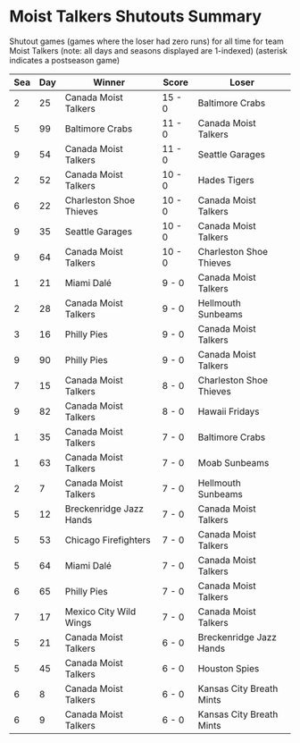 # Moist Talkers Shutouts Summary



Shutout games (games where the loser had zero runs) for all time for team Moist Talkers (note: all days and seasons displayed are 1-indexed) (asterisk indicates a postseason game)


| Sea | Day | Winner | Score | Loser | 
| ------ |------ |------ |------ |------ |
| 2 | 25 | Canada Moist Talkers | 15 - 0 | Baltimore Crabs | 
| 5 | 99 | Baltimore Crabs | 11 - 0 | Canada Moist Talkers | 
| 9 | 54 | Canada Moist Talkers | 11 - 0 | Seattle Garages | 
| 2 | 52 | Canada Moist Talkers | 10 - 0 | Hades Tigers | 
| 6 | 22 | Charleston Shoe Thieves | 10 - 0 | Canada Moist Talkers | 
| 9 | 35 | Seattle Garages | 10 - 0 | Canada Moist Talkers | 
| 9 | 64 | Canada Moist Talkers | 10 - 0 | Charleston Shoe Thieves | 
| 1 | 21 | Miami Dalé | 9 - 0 | Canada Moist Talkers | 
| 2 | 28 | Canada Moist Talkers | 9 - 0 | Hellmouth Sunbeams | 
| 3 | 16 | Philly Pies | 9 - 0 | Canada Moist Talkers | 
| 9 | 90 | Philly Pies | 9 - 0 | Canada Moist Talkers | 
| 7 | 15 | Canada Moist Talkers | 8 - 0 | Charleston Shoe Thieves | 
| 9 | 82 | Canada Moist Talkers | 8 - 0 | Hawaii Fridays | 
| 1 | 35 | Canada Moist Talkers | 7 - 0 | Baltimore Crabs | 
| 1 | 63 | Canada Moist Talkers | 7 - 0 | Moab Sunbeams | 
| 2 | 7 | Canada Moist Talkers | 7 - 0 | Hellmouth Sunbeams | 
| 5 | 12 | Breckenridge Jazz Hands | 7 - 0 | Canada Moist Talkers | 
| 5 | 53 | Chicago Firefighters | 7 - 0 | Canada Moist Talkers | 
| 5 | 64 | Miami Dalé | 7 - 0 | Canada Moist Talkers | 
| 6 | 65 | Philly Pies | 7 - 0 | Canada Moist Talkers | 
| 7 | 17 | Mexico City Wild Wings | 7 - 0 | Canada Moist Talkers | 
| 5 | 21 | Canada Moist Talkers | 6 - 0 | Breckenridge Jazz Hands | 
| 5 | 45 | Canada Moist Talkers | 6 - 0 | Houston Spies | 
| 6 | 8 | Canada Moist Talkers | 6 - 0 | Kansas City Breath Mints | 
| 6 | 9 | Canada Moist Talkers | 6 - 0 | Kansas City Breath Mints | 


